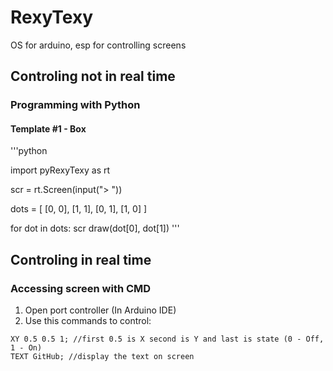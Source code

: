# RexyTexy
OS for arduino, esp for controlling screens
## Controling not in real time
### Programming with Python
#### Template #1 - Box
'''python

import pyRexyTexy as rt

scr = rt.Screen(input("> "))

dots = [
  [0, 0], [1, 1],
  [0, 1], [1, 0]
]

for dot in dots:
  scr
  draw(dot[0], dot[1])
'''
## Controling in real time
### Accessing screen with CMD
1. Open port controller (In Arduino IDE)
2. Use this commands to control:
```
XY 0.5 0.5 1; //first 0.5 is X second is Y and last is state (0 - Off, 1 - On)
TEXT GitHub; //display the text on screen
```
